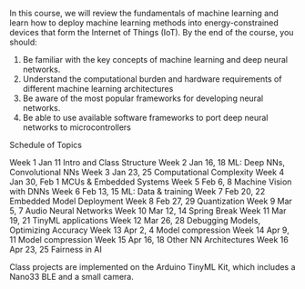 In this course, we will review the fundamentals of machine learning and learn how to deploy machine learning
methods into energy-constrained devices that form the Internet of Things (IoT). By the end of the course, you
should:
1. Be familiar with the key concepts of machine learning and deep neural networks.
2. Understand the computational burden and hardware requirements of different machine learning architectures
3. Be aware of the most popular frameworks for developing neural networks.
4. Be able to use available software frameworks to port deep neural networks to microcontrollers

Schedule of Topics

  Week 1 Jan 11 Intro and Class Structure
  Week 2 Jan 16, 18 ML: Deep NNs, Convolutional NNs
  Week 3 Jan 23, 25 Computational Complexity
  Week 4 Jan 30, Feb 1 MCUs & Embedded Systems
  Week 5 Feb 6, 8 Machine Vision with DNNs
  Week 6 Feb 13, 15 ML: Data & training
  Week 7 Feb 20, 22 Embedded Model Deployment
  Week 8 Feb 27, 29 Quantization
  Week 9 Mar 5, 7 Audio Neural Networks
  Week 10 Mar 12, 14 Spring Break
  Week 11 Mar 19, 21 TinyML applications
  Week 12 Mar 26, 28 Debugging Models, Optimizing Accuracy
  Week 13 Apr 2, 4 Model compression
  Week 14 Apr 9, 11 Model compression
  Week 15 Apr 16, 18 Other NN Architectures
  Week 16 Apr 23, 25 Fairness in AI

Class projects are implemented on the Arduino TinyML Kit, which includes a Nano33 BLE and a small camera. 
